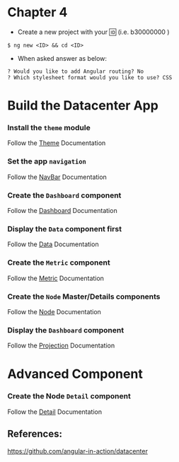 # Chapter 4

* Create a new project with your :id: (i.e. b30000000 )

 ``` 
 $ ng new <ID> && cd <ID>
 ```

* When asked answer as below:

```
? Would you like to add Angular routing? No
? Which stylesheet format would you like to use? CSS
```


# Build the Datacenter App

### Install the `theme` module

Follow the [Theme](docs/theme.md) Documentation

### Set the app `navigation`

Follow the [NavBar](docs/navbar.md) Documentation


### Create the `Dashboard` component

Follow the [Dashboard](docs/dashboard.md) Documentation

### Display the `Data` component first

Follow the [Data](docs/data.md) Documentation

### Create the `Metric` component

Follow the [Metric](docs/metric.md) Documentation

### Create the `Node` Master/Details components

Follow the [Node](docs/node.md) Documentation

### Display the `Dashboard` component

Follow the [Projection](docs/projection.md) Documentation


# Advanced Component


### Create the Node `Detail` component

Follow the [Detail](docs/detail.md) Documentation




## References:

https://github.com/angular-in-action/datacenter
